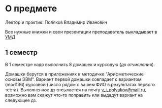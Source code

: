 # О предмете
Лектор и практик: Поляков Владимир Иванович

Все нужные книжки и свои презентации преподаватель выкладывает в [УМД](https://isu.ifmo.ru/pls/apex/f?p=2143:6:116879907823552::NO:RP:)

## 1 семестр
В 1 семестре надо выполнить 8 домашек и курсовую (_до отчисления_). 

Домашки берутся в приложениях к методичке "Арифметические основы ЭВМ". Вариант первой домашки совпадает с вариантом (mod136) курсовой (число рядом с вашем ФИО в результатах первого теста).
Выполненное дз отсылается на почту v_i_polyakov@mail.ru, возможно вам скажут что-то поправить или выдадут вариант на следующее дз.
